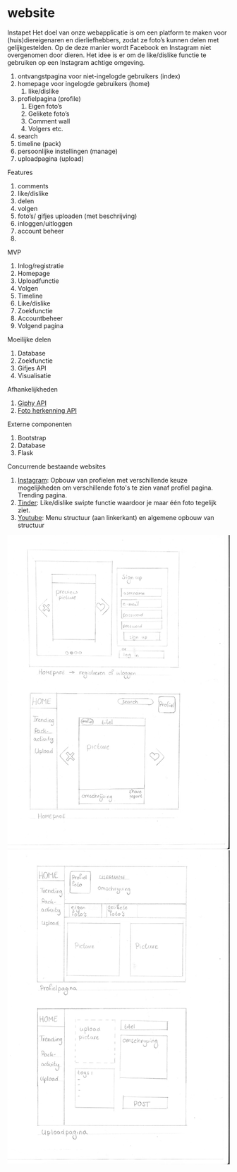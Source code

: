 # website
Instapet
Het doel van onze webapplicatie is om een platform te maken voor (huis)diereigenaren en dierliefhebbers, zodat ze foto’s kunnen delen met gelijkgestelden. Op de deze manier wordt Facebook en Instagram niet overgenomen door dieren. Het idee is er om de like/dislike functie te gebruiken op een Instagram achtige omgeving.

1.  ontvangstpagina voor niet-ingelogde gebruikers (index)
2.  homepage voor ingelogde gebruikers (home)
    1. like/dislike
3.  profielpagina (profile)
    1. Eigen foto’s
    2. Gelikete foto’s
    3. Comment wall
    4. Volgers etc.
4.  search
5.  timeline (pack)
6.  persoonlijke instellingen (manage)
7.  uploadpagina (upload)

Features
1.	comments
2.	like/dislike
3.	delen
4.	volgen
5.	foto’s/ gifjes uploaden (met beschrijving)
6.	inloggen/uitloggen
7.	account beheer
8.  

MVP
1.	Inlog/registratie
2.	Homepage
3.	Uploadfunctie
4.	Volgen
5.	Timeline
6.	Like/dislike
7.  Zoekfunctie
8.  Accountbeheer
9.  Volgend pagina


Moeilijke delen
1.	Database
2.	Zoekfunctie
3.	Gifjes API
4.	Visualisatie

Afhankelijkheden
1. [Giphy API](http://api.giphy.com)
2. [Foto herkenning API](https://clarifai.com/developer/reference/)

Externe componenten
1. Bootstrap
2. Database
3. Flask

Concurrende bestaande websites
1. [Instagram](http://www.instagram.com): Opbouw van profielen met verschillende keuze mogelijkheden om verschillende foto's te zien vanaf profiel pagina. Trending pagina.
2. [Tinder](http://www.tinder.com): Like/dislike swipte functie waardoor je maar één foto tegelijk ziet.
3. [Youtube](http://www.youtube.com): Menu structuur (aan linkerkant) en algemene opbouw van structuur

![image of design](voorstel/projectvoorstel%201.jpg)
![image of second design](voorstel/projectvoorstel%202.jpg)
